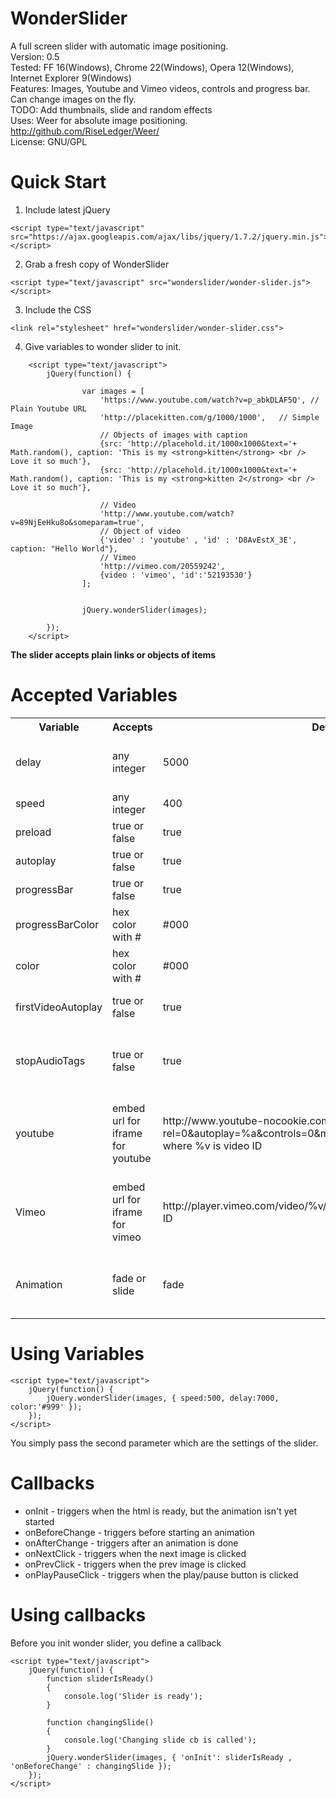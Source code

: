 WonderSlider
============

A full screen slider with automatic image positioning. <br />
Version: 0.5 <br />
Tested: FF 16(Windows), Chrome 22(Windows), Opera 12(Windows), Internet Explorer 9(Windows) <br />
Features: Images, Youtube and Vimeo videos, controls and progress bar. Can change images on the fly. <br />
TODO: Add thumbnails, slide and random effects <br />
Uses: Weer for absolute image positioning. http://github.com/RiseLedger/Weer/ <br />
License: GNU/GPL <br />


Quick Start
============
1. Include latest jQuery <br />
```
<script type="text/javascript" src="https://ajax.googleapis.com/ajax/libs/jquery/1.7.2/jquery.min.js"></script>
```
2. Grab a fresh copy of WonderSlider <br />
```
<script type="text/javascript" src="wonderslider/wonder-slider.js"></script>
```
3. Include the CSS <br />
```
<link rel="stylesheet" href="wonderslider/wonder-slider.css">
```
4. Give variables to wonder slider to init. <br />
```
	<script type="text/javascript">
		jQuery(function() {
		
				var images = [
					'https://www.youtube.com/watch?v=p_abkDLAF5Q', // Plain Youtube URL
					'http://placekitten.com/g/1000/1000',   // Simple Image
					// Objects of images with caption
					{src: 'http://placehold.it/1000x1000&text='+  Math.random(), caption: 'This is my <strong>kitten</strong> <br /> Love it so much'},
					{src: 'http://placehold.it/1000x1000&text='+  Math.random(), caption: 'This is my <strong>kitten 2</strong> <br /> Love it so much'},
					
					// Video
					'http://www.youtube.com/watch?v=89NjEeHku8o&someparam=true',
					// Object of video
					{'video' : 'youtube' , 'id' : 'D8AvEstX_3E', caption: "Hello World"},
					// Vimeo
					'http://vimeo.com/20559242',
					{video : 'vimeo', 'id':'52193530'}
				];				


				jQuery.wonderSlider(images);
		
		});
	</script>
```
<strong>The slider accepts  plain links or objects of items</strong>

Accepted Variables
============
<table>
  <tr>
    <th>Variable</th><th>Accepts</th><th>Default</th><th>Description</th>
  </tr>
  <tr>
	<td>delay</td>
	<td>any integer</td>
	<td>5000</td>
	<td>The delay between slides, in other words how much a slide is shown</td>
  </tr>
  <tr>
	<td>speed</td>
	<td>any integer</td>
	<td>400</td>
	<td>The time between the slides change</td>
  </tr>
    <tr>
	<td>preload</td>
	<td>true or false</td>
	<td>true</td>
	<td>Try preload images?</td>
  </tr>
    <tr>
	<td>autoplay</td>
	<td>true or false</td>
	<td>true</td>
	<td>If true, the slider will start by itself</td>
  </tr>
    <tr>
	<td>progressBar</td>
	<td>true or false</td>
	<td>true</td>
	<td>Show a progress bar?</td>
  </tr>
    <tr>
	<td>progressBarColor</td>
	<td>hex color with #</td>
	<td>#000</td>
	<td>The color of the progress bar</td>
  </tr>
  <tr>
	<td>color</td>
	<td>hex color with #</td>
	<td>#000</td>
	<td>The controls color</td>
  </tr>
  <tr>
	<td>firstVideoAutoplay</td>
	<td>true or false</td>
	<td>true</td>
	<td>If the first slide is set to be a video. autoplay it?</td>
  </tr>
  <tr>
	<td>stopAudioTags</td>
	<td>true or false</td>
	<td>true</td>
	<td>If <strong>firstVideoAutoplay</strong> is true, should we attempt to stop all HTML5 audio tags?</td>
  </tr>
  <tr>
	<td>youtube</td>
	<td>embed url for iframe for youtube</td>
	<td>http://www.youtube-nocookie.com/embed/%v?rel=0&amp;autoplay=%a&amp;controls=0&amp;modestbranding=1&amp;wmode=opaque, where %v is video ID</td>
	<td>Set up the structure of the video url, it might vary in future, you can enable controls here.</td>
  </tr>
  <tr>
	<td>Vimeo</td>
	<td>embed url for iframe for vimeo</td>
	<td>http://player.vimeo.com/video/%v/?autoplay=%a, where %v is video ID</td>
	<td>Set up the structure of the video url, it might vary in future, you can enable controls here.</td>
  </tr>
  <tr>
	<td>Animation</td>
	<td>fade or slide</td>
	<td>fade</td>
	<td><strong>This is unsupported yet. It should define the animation type!</strong></td>
  </tr>

</table>

Using Variables
============
```
<script type="text/javascript">
	jQuery(function() {	
		jQuery.wonderSlider(images, { speed:500, delay:7000, color:'#999' });
	});
</script>
```
You simply pass the second parameter which are the settings of the slider.

Callbacks
============
* onInit - triggers when the html is ready, but the animation isn't yet started
* onBeforeChange - triggers before starting an animation
* onAfterChange - triggers after an animation is done
* onNextClick - triggers when the next image is clicked
* onPrevClick - triggers when the prev image is clicked
* onPlayPauseClick - triggers when the play/pause button is clicked

Using callbacks
============
Before you init wonder slider, you define a callback 
```
<script type="text/javascript">
	jQuery(function() {
		function sliderIsReady()
		{
			console.log('Slider is ready');
		}
		
		function changingSlide()
		{
			console.log('Changing slide cb is called');
		}	
		jQuery.wonderSlider(images, { 'onInit': sliderIsReady , 'onBeforeChange' : changingSlide });
	});
</script>
```
